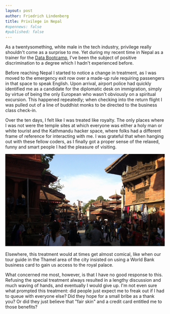 ```yaml
---
layout: post
author: Friedrich Lindenberg
title: Privilege in Nepal
#opennews: false
#published: false
---
```


As a twentysomething, white male in the tech industry, privilege really shouldn't come as a surprise to me. Yet during my recent time in Nepal as a trainer for the <a href="http://nepal.databootcamp.org/">Data Bootcamp</a>, I've been the subject of positive discrimination to a degree which I hadn't experienced before. 

Before reaching Nepal I started to notice a change in treatment, as I was moved to the emergency exit row over a made-up rule requiring passengers in that space to speak English. Upon arrival, airport police had quickly identified me as a candidate for the diplomatic desk on immigration, simply by virtue of being the only European who wasn't obviously on a spiritual excursion. This happened repeatedly; when checking into the return flight I was pulled out of a line of buddhist monks to be directed to the business class check-in.

Over the ten days, I felt like I was treated like royalty. The only places where I was not were the temple sites at which everyone was either a holy man or white tourist and the Kathmandu hacker space, where folks had a different frame of reference for interacting with me. I was grateful that when hanging out with these fellow coders, as I finally got a proper sense of the relaxed, funny and smart people I had the pleasure of visiting.

<img src="/img/thamel_square.png" class="img-responsive">

Elsewhere, this treatment would at times get almost comical, like when our tour guide in the Thamel area of the city insisted on using a World Bank business card to gain us access to the royal palace.

What concerned me most, however, is that I have no good response to this. Refusing the
special treatment always resulted in a lengthy discussion and much waving of hands, and
eventually I would give up. I'm not even sure what prompted this treatment: did people just expect me to freak out if I had to queue with everyone else? Did they hope for a small bribe as
a thank you? Or did they just believe that "fair skin" and a credit card entitled me to 
those benefits?

